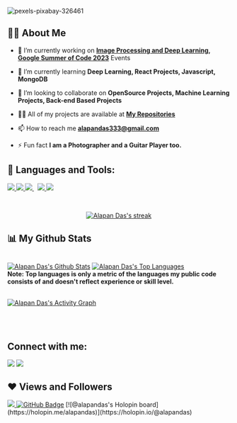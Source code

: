 ![pexels-pixabay-326461](https://user-images.githubusercontent.com/71692310/229300719-6c38c478-d94f-4095-969d-36704d99eee2.jpg)


## 🙋‍♂️ About Me

- 🔭 I’m currently working on **[Image Processing and Deep Learning](https://github.com/AlapanDas/Image-Processing-with-Python), [Google Summer of Code 2023](https://summerofcode.withgoogle.com/)** Events

- 🌱 I’m currently learning **Deep Learning, React Projects, Javascript, MongoDB**

- 👯 I’m looking to collaborate on **OpenSource Projects, Machine Learning Projects, Back-end Based Projects**

- 👨‍💻 All of my projects are available at **[My Repositories](https://github.com/AlapanDas?tab=repositories)**

- 📫 How to reach me **alapandas333@gmail.com**

- ⚡ Fun fact **I am a Photographer and a Guitar Player too.**

## 🚀 Languages and Tools:

<p align="left"> 
    <a href="https://www.python.org" target="_blank"> <img src="https://img.icons8.com/color/48/000000/python.png"/> </a> 
    <a href="https://www.java.com" target="_blank"> <img src="https://img.icons8.com/color/48/000000/java-coffee-cup-logo.png"/> </a>
    <a style="padding-right:8px;" href="https://www.mysql.com/" target="_blank"> <img src="https://img.icons8.com/fluent/50/000000/mysql-logo.png"/> </a>
    <a href="https://firebase.google.com/" target="_blank"> <img src="https://img.icons8.com/color/48/000000/firebase.png"/> </a> 
    <a href="https://git-scm.com/" target="_blank"> <img src="https://img.icons8.com/color/48/000000/git.png"/> </a> 
</p>

<!-- [![React Badge](https://img.shields.io/badge/-React-61DBFB?style=for-the-badge&labelColor=black&logo=react&logoColor=61DBFB)](#)  [![Javascript Badge](https://img.shields.io/badge/-Javascript-F0DB4F?style=for-the-badge&labelColor=black&logo=javascript&logoColor=F0DB4F)](#) [![Typescript Badge](https://img.shields.io/badge/-Typescript-007acc?style=for-the-badge&labelColor=black&logo=typescript&logoColor=007acc)](#) [![Nodejs Badge](https://img.shields.io/badge/-Nodejs-3C873A?style=for-the-badge&labelColor=black&logo=node.js&logoColor=3C873A)](#) [![GraphQL Badge](https://img.shields.io/badge/-GraphQl-e535ab?style=for-the-badge&labelColor=black&logo=node.js&logoColor=e535ab)](#) -->
<br/>

<p align="center">
    <a href="https://github.com/AlapanDas/github-readme-streak-stats">
        <img title="🔥 Get streak stats for your profile at git.io/streak-stats" alt="Alapan Das's streak" src="https://github-readme-streak-stats.herokuapp.com/?user=AlapanDas&theme=react&hide_border=true&stroke=0000&background=060A0CD0"/>
    </a>
</p>

## 📊 My Github Stats

  <br/>
    <a href="https://github.com/AlapanDas/github-readme-stats"><img alt="Alapan Das's Github Stats" src="https://github-readme-stats.vercel.app/api?username=AlapanDas&show_icons=true&count_private=true&theme=react&hide_border=true&bg_color=0D1117" /></a>
 <a href="https://github.com/AlapanDas/github-readme-stats"><img alt="Alapan Das's Top Languages" src="https://github-readme-stats.vercel.app/api/top-langs/?username=AlapanDas&langs_count=8&count_private=true&layout=compact&theme=react&hide_border=true&bg_color=0D1117" /></a>
  <br/>
  <b>Note: Top languages is only a metric of the languages my public code consists of and doesn't reflect experience or skill level.</b>


<br/>
<br/>

<a href="https://github.com/AlapanDas/github-readme-activity-graph"><img alt="Alapan Das's Activity Graph" src="https://activity-graph.herokuapp.com/graph?username=AlapanDas&bg_color=0D1117&color=5BCDEC&line=5BCDEC&point=FFFFFF&hide_border=true" /></a>

<br/>
<br/>

## Connect with me:
<p align="left">

<a href = "https://www.linkedin.com/in/alapan-das-0171131b3/"><img src="https://img.icons8.com/fluent/48/000000/linkedin.png"/></a>
<a href = "https://twitter.com/AlapanDas4"><img src="https://img.icons8.com/fluent/48/000000/twitter.png"/></a>

</p>

## ❤ Views and Followers
<a href="https://github.com/Meghna-DAS/github-profile-views-counter">
    <img src="https://komarev.com/ghpvc/?username=AlapanDas">
</a>
<a href="https://github.com/AlapanDas?tab=followers"><img src="https://img.shields.io/github/followers/AlapanDas?label=Followers&style=social" alt="GitHub Badge"></a>
[![@alapandas's Holopin board](https://holopin.me/alapandas)](https://holopin.io/@alapandas)
